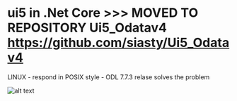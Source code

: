 # ui5 in .Net Core >>> MOVED TO REPOSITORY Ui5_Odatav4 https://github.com/siasty/Ui5_Odatav4

LINUX - respond in POSIX style - ODL 7.7.3 relase solves the problem

![alt text](https://github.com/siasty/ui5/blob/master/3.jpg)

